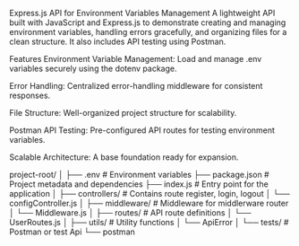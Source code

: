 Express.js API for Environment Variables Management
A lightweight API built with JavaScript and Express.js to demonstrate creating and managing environment variables, handling errors gracefully, and organizing files for a clean structure. It also includes API testing using Postman.

Features
Environment Variable Management: Load and manage .env variables securely using the dotenv package.

Error Handling: Centralized error-handling middleware for consistent responses.

File Structure: Well-organized project structure for scalability.

Postman API Testing: Pre-configured API routes for testing environment variables.

Scalable Architecture: A base foundation ready for expansion.

project-root/
│
├── .env                  # Environment variables
├── package.json          # Project metadata and dependencies
├── index.js             # Entry point for the application
│
├── controllers/          # Contains route register, login, logout
│   └── configController.js
│
├── middleware/           # Middleware for middlerware router
│   └── Middleware.js
│
├── routes/               # API route definitions
│   └── UserRoutes.js
│
├── utils/                # Utility functions
│   └── ApiError
│
└── tests/                # Postman or test Api 
    └── postman
